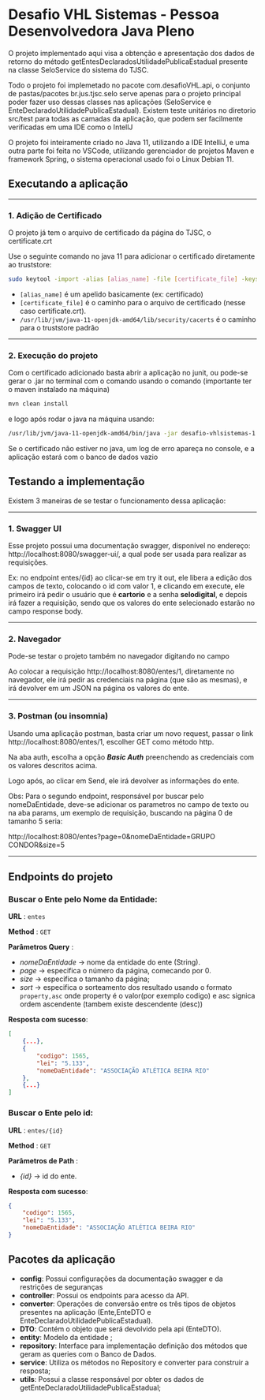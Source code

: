 # Desafio VHL Sistemas - Pessoa Desenvolvedora Java Pleno

O projeto implementado aqui visa a obtenção e apresentação dos dados de retorno do método getEntesDeclaradosUtilidadePublicaEstadual presente na classe SeloService do sistema do TJSC.

Todo o projeto foi implemetado no pacote com.desafioVHL.api, o conjunto de pastas/pacotes br.jus.tjsc.selo serve apenas para o projeto principal poder fazer uso dessas classes nas aplicações (SeloService e EnteDeclaradoUtilidadePublicaEstadual).
Existem teste unitários no diretorio src/test para todas as camadas da aplicação, que podem ser facilmente verificadas em uma IDE como o IntellJ

O projeto foi inteiramente criado no Java 11, utilizando a IDE IntelliJ, e uma outra parte foi feita no VSCode, utilizando gerenciador de projetos Maven e framework Spring, o sistema operacional usado foi o Linux Debian 11.

## Executando a aplicação

---
### 1. Adição de Certificado

O projeto já tem o arquivo de certificado da página do TJSC, o certificate.crt

Use o seguinte comando no java 11 para adicionar o certificado diretamente ao truststore:

```bash
sudo keytool -import -alias [alias_name] -file [certificate_file] -keystore /usr/lib/jvm/java-11-openjdk-amd64/lib/security/cacerts
```

- `[alias_name]` é um apelido basicamente (ex: certificado)
- `[certificate_file]` é o caminho para o arquivo de certificado (nesse caso certificate.crt).
- `/usr/lib/jvm/java-11-openjdk-amd64/lib/security/cacerts` é o caminho para o truststore padrão

---

### 2. Execução do projeto

Com o certificado adicionado basta abrir a aplicação no junit, ou pode-se gerar o .jar no terminal com o comando usando o comando (importante ter o maven instalado na máquina)

```bash
mvn clean install
```

e logo após rodar o java na máquina usando:

```bash
/usr/lib/jvm/java-11-openjdk-amd64/bin/java -jar desafio-vhlsistemas-1.0-SNAPSHOT.jar
```

Se o certificado não estiver no java, um log de erro apareça no console, e a aplicação estará com o banco de dados vazio

## Testando a implementação

Existem 3 maneiras de se testar o funcionamento dessa aplicação:

---

### 1. Swagger UI

Esse projeto possui uma documentação swagger, disponível no endereço: http://localhost:8080/swagger-ui/, a qual pode ser usada para realizar as requisições.

Ex: no endpoint entes/{id} ao clicar-se em try it out, ele libera a edição dos campos de texto, colocando o id com valor 1, e clicando em execute, ele primeiro irá pedir o usuário que é **cartorio** e a senha **selodigital**, e depois irá fazer a requisição, sendo que  os valores do ente selecionado estarão no campo response body.

---

### 2. Navegador

Pode-se testar o projeto também no navegador digitando no campo

Ao colocar a requisição http://localhost:8080/entes/1, diretamente no navegador, ele irá pedir as credenciais na página (que são as mesmas), e irá devolver em um JSON na página os valores do ente.

---

### 3. Postman (ou insomnia)

Usando uma aplicação postman, basta criar um novo request, passar o link http://localhost:8080/entes/1, escolher GET como método http.

Na aba auth, escolha a opção ***Basic Auth*** preenchendo as credenciais com os valores descritos acima.

Logo após, ao clicar em Send, ele irá devolver as informações do ente.

Obs: Para o segundo endpoint, responsável por buscar pelo nomeDaEntidade, deve-se adicionar os parametros no campo de texto ou na aba params, um exemplo de requisição, buscando na página 0 de tamanho 5 seria: 

http://localhost:8080/entes?page=0&nomeDaEntidade=GRUPO CONDOR&size=5

---

## Endpoints do projeto

### Buscar o Ente pelo Nome da Entidade:

**URL** : `entes`

**Method** : `GET`

**Parâmetros Query** : 
- *nomeDaEntidade* -> nome da entidade do ente (String).
- *page* -> especifica o número da página, comecando por 0.
- *size* -> especifica o tamanho da página;
- *sort* -> especifica o sorteamento dos resultado usando o formato `property,asc` onde property é o valor(por exemplo codigo) e asc signica ordem ascendente (tambem existe descendente (desc))

**Resposta com sucesso**: 
``` json
[
    {...},
    {
        "codigo": 1565,
        "lei": "5.133",
        "nomeDaEntidade": "ASSOCIAÇÃO ATLÉTICA BEIRA RIO"
    },
    {...}
]
```

### Buscar o Ente pelo id:

**URL** : `entes/{id}`

**Method** : `GET`

**Parâmetros de Path** : 
- *{id}* -> id do ente.

**Resposta com sucesso**: 
``` json
{
    "codigo": 1565,
    "lei": "5.133",
    "nomeDaEntidade": "ASSOCIAÇÃO ATLÉTICA BEIRA RIO"
}
```

## Pacotes da aplicação

- **config**: Possui configurações da documentação swagger e da restrições de seguranças
- **controller**: Possui os endpoints para acesso da API.
- **converter**: Operações de conversão entre os três tipos de objetos presentes na aplicação (Ente,EnteDTO e EnteDeclaradoUtilidadePublicaEstadual).
- **DTO**: Contém o objeto que será devolvido pela api (EnteDTO).
- **entity**: Modelo da entidade ;
- **repository**: Interface para implementação definição dos métodos que geram as queries com o Banco de Dados.
- **service**: Utiliza os métodos no Repository e converter para construir a resposta;
- **utils**: Possui a classe responsável por obter os dados de getEnteDeclaradoUtilidadePublicaEstadual;
